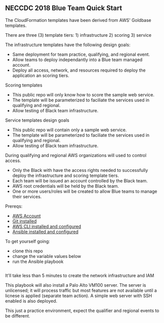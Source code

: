 ## NECCDC 2018 Blue Team Quick Start

The CloudFormation templates have been derived from AWS' Goldbase templates.

There are three (3) template tiers: 1) infrastructure 2) scoring 3) service

The infrastructure templates have the following design goals:
* Same deployment for team practice, qualifying, and regional event.
* Allow teams to deploy independantly into a Blue team managed account.
* Deploy all access, network, and resources required to deploy the application an scoring tiers.

Scoring templates
* This public repo will only know how to score the sample web service.
* The template will be parameterized to faciliate the services used in qualifying and regional.
* Allow testing of Black team infrastructure.

Service templates design goals
* This public repo will contain only a sample web service.
* The template will be parameterized to faciliate the services used in qualifying and regional.
* Allow testing of Black team infrastructure.

During qualifying and regional AWS organizations will used to control access.
* Only the Black with have the access rights needed to successfully deploy the infrastructure and scoring template tiers.
* Each team will be issued an account controlled by the Black team.
* AWS root credentials will be held by the Black team.
* One or more users/roles will be created to allow Blue teams to manage their services.

Prereqs:

* [AWS Account](https://aws.amazon.com/)
* [Git installed](https://git-scm.com/book/en/v2/Getting-Started-Installing-Git)
* [AWS CLI installed and configured](http://docs.aws.amazon.com/cli/latest/userguide/installing.html)
* [Ansible installed and configured](http://docs.ansible.com/ansible/latest/intro_installation.html)


To get yourself going:

* clone this repo
* change the variable values below
* run the Ansible playbook

```ansible-playbook ./playbooks/create-team-stack.yml
```

It'll take less than 5 minutes to create the network infrastructure and IAM 

This playbook will also install a Palo Alto VM100 server.
The server is unlicensed; it will process traffic but most features are not available until a licnese is applied (separate team action).
A simple web server with SSH enabled is also deployed.

This just a practice environment, expect the qualifier and regional events to be different.
